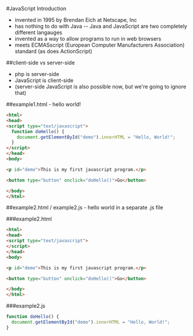 #JavaScript Introduction

* invented in 1995 by Brendan Eich at Netscape, Inc
* has nothing to do with Java -- Java and JavaScript are two completely different langauges
* invented as a way to allow programs to run in web browsers
* meets ECMASscript (European Computer Manufacturers Association) standard (as does ActionScript)

##client-side vs server-side

* php is server-side
* JavaScript is client-side
* (server-side JavaScript is also possible now, but we're going to ignore that)

##example1.html - hello world!

```html
<html>
<head>
<script type="text/javascript">
  function doHello() {
    document.getElementById("demo").innerHTML = "Hello, World!";
  }
</script>
</head>
<body>

<p id="demo">This is my first javascript program.</p>

<button type="button" onclick="doHello()">Go</button>

</body>
</html> 
```

##example2.html / example2.js - hello world in a separate .js file

###example2.html

```html
<html>
<head>
<script type="text/javascript">
</script>
</head>
<body>

<p id="demo">This is my first javascript program.</p>

<button type="button" onclick="doHello()">Go</button>

</body>
</html> 
```
###example2.js

```javascript
function doHello() {
  document.getElementById("demo").innerHTML = "Hello, World!";
}
```
